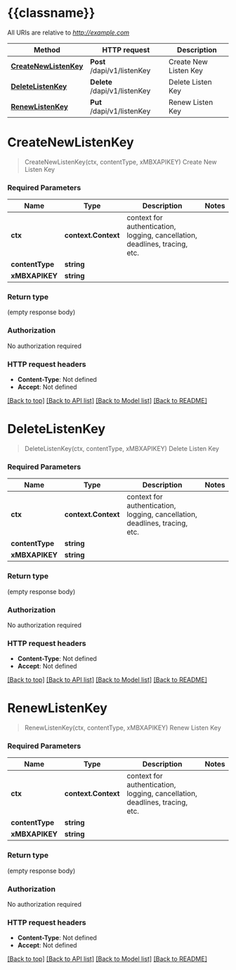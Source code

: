 # {{classname}}

All URIs are relative to *http://example.com*

Method | HTTP request | Description
------------- | ------------- | -------------
[**CreateNewListenKey**](DataStreamApi.md#CreateNewListenKey) | **Post** /dapi/v1/listenKey | Create New Listen Key
[**DeleteListenKey**](DataStreamApi.md#DeleteListenKey) | **Delete** /dapi/v1/listenKey | Delete Listen Key
[**RenewListenKey**](DataStreamApi.md#RenewListenKey) | **Put** /dapi/v1/listenKey | Renew Listen Key

# **CreateNewListenKey**
> CreateNewListenKey(ctx, contentType, xMBXAPIKEY)
Create New Listen Key

### Required Parameters

Name | Type | Description  | Notes
------------- | ------------- | ------------- | -------------
 **ctx** | **context.Context** | context for authentication, logging, cancellation, deadlines, tracing, etc.
  **contentType** | **string**|  | 
  **xMBXAPIKEY** | **string**|  | 

### Return type

 (empty response body)

### Authorization

No authorization required

### HTTP request headers

 - **Content-Type**: Not defined
 - **Accept**: Not defined

[[Back to top]](#) [[Back to API list]](../README.md#documentation-for-api-endpoints) [[Back to Model list]](../README.md#documentation-for-models) [[Back to README]](../README.md)

# **DeleteListenKey**
> DeleteListenKey(ctx, contentType, xMBXAPIKEY)
Delete Listen Key

### Required Parameters

Name | Type | Description  | Notes
------------- | ------------- | ------------- | -------------
 **ctx** | **context.Context** | context for authentication, logging, cancellation, deadlines, tracing, etc.
  **contentType** | **string**|  | 
  **xMBXAPIKEY** | **string**|  | 

### Return type

 (empty response body)

### Authorization

No authorization required

### HTTP request headers

 - **Content-Type**: Not defined
 - **Accept**: Not defined

[[Back to top]](#) [[Back to API list]](../README.md#documentation-for-api-endpoints) [[Back to Model list]](../README.md#documentation-for-models) [[Back to README]](../README.md)

# **RenewListenKey**
> RenewListenKey(ctx, contentType, xMBXAPIKEY)
Renew Listen Key

### Required Parameters

Name | Type | Description  | Notes
------------- | ------------- | ------------- | -------------
 **ctx** | **context.Context** | context for authentication, logging, cancellation, deadlines, tracing, etc.
  **contentType** | **string**|  | 
  **xMBXAPIKEY** | **string**|  | 

### Return type

 (empty response body)

### Authorization

No authorization required

### HTTP request headers

 - **Content-Type**: Not defined
 - **Accept**: Not defined

[[Back to top]](#) [[Back to API list]](../README.md#documentation-for-api-endpoints) [[Back to Model list]](../README.md#documentation-for-models) [[Back to README]](../README.md)

